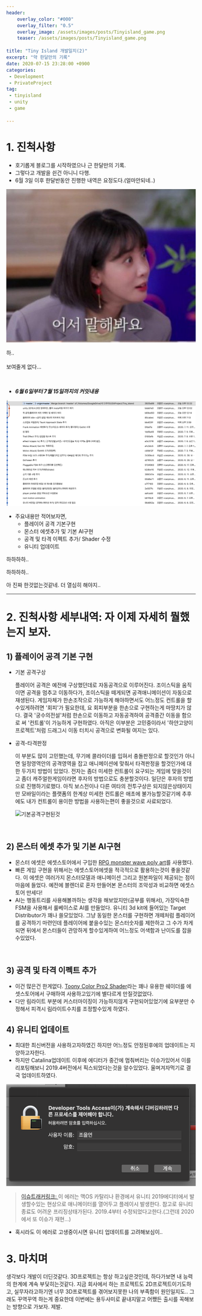 ```yaml
---
header:
    overlay_color: "#000"
    overlay_filter: "0.5"
    overlay_image: /assets/images/posts/Tinyisland_game.png 
    teaser: /assets/images/posts/Tinyisland_game.png

title: "Tiny Island 개발일지(2)"
excerpt: "약 한달만의 기록"
date: 2020-07-15 23:28:00 +0900
categories: 
 - Development
 - PrivateProject
tag: 
 - tinyisland
 - unity
 - game

---
```


# 1. 진척사항
- 호기롭게 블로그를 시작하였으나 근 한달만의 기록.
- 그렇다고 개발을 쉰건 아니니 다행. 
- 6월 3일 이후 한달반동안 진행한 내역은 요정도다.(얼마안되네..)



![한번 패를 까보세요](/assets/images/posts/TellMe.JPG)


하..
<br>
<br>
보여줄게 없다...

<br>



- ***6월 6일부터 7월 15일까지의 커밋내용***

![열심히 한것 같았는데 커밋은 적다..주륵](/assets/images/posts/0606-0715commit.png)

- 주요내용만 적어보자면,
    - 플레이어 공격 기본구현
    - 몬스터 에셋추가 및 기본 AI구현
    - 공격 및 타격 이펙트 추가/ Shader 수정
    - 유니티 업데이트


하하하하..

하하하하..

아 진짜 한것없는것같네. 더 열심히 해야지..


---

# 2. 진척사항 세부내역: 자 이제 자세히 뭘했는지 보자.

## 1) 플레이어 공격 기본 구현

- 기본 공격구상

    플레이어 공격은 예전에 구상했던데로 자동공격으로 이루어진다. 조이스틱을 움직이면 공격을 멈추고 이동하다가, 조이스틱을 떼게되면 공격애니메이션이 자동으로 재생된다. 게임자체가 한손조작으로 가능하게 해야하면서도 어느정도 컨트롤을 할수있게하려면 '회피'가 필요한데, 요 회피부분을 한손으로 구현하는게 마땅치가 않다. 결국 '궁수의전설'처럼 한손으로 이동하고 자동공격하여 공격중간 이동을 함으로 써 '컨트롤'이 가능하게 구현하였다. 아직은 이부분은 고민중이라서 '하얀고양이프로젝트'처럼 드래그시 이동 터치시 공격으로 변화될 여지는 있다. 

- 공격-타격판정
    
    이 부분도 많이 고민했는데, 무기에 콜라이더를 입혀서 충돌판정으로 할것인가 아니면 일정영역안의 공격영역을 잡고 애니메이션에 맞춰서 타격판정을 할것인가에 대한 두가지 방법이 있었다. 전자는 좀더 미세한 컨트롤이 요구되는 게임에 맞을것이고 좀더 캐주얼한게임이라면 후자의 방법으로도 충분할것이다. 일단은 후자의 방법으로 진행하기로했다. 아직 보스전이나 다른 여타의 전투구상은 되지않은상태이지만 모바일이라는 플랫폼의 한계상 미세한 컨트롤은 애초에 불가능할것같기에 추후에도 내가 컨트롤이 용이한 방법을 사용하는편이 좋을것으로 사료되었다. 

    ![기본공격구현된것](/assets/images/posts/playerAttack.gif)

<br>

## 2) 몬스터 에셋 추가 및 기본 AI구현
- 몬스터 에셋은 에셋스토어에서 구입한 [RPG monster wave poly art](https://assetstore.unity.com/packages/3d/characters/creatures/rpg-monster-wave-polyart-157652)를 사용했다. 
- 빠른 게임 구현을 위해서는 에셋스토어에셋을 적극적으로 활용하는것이 좋을것같다. 이 에셋은 여러가지 몬스터모델과 애니메이션 그리고 원본파일이 제공되는 점이 마음에 들었다. 예전에 블렌더로 혼자 만들어본 몬스터의 조악성과 비교하면 에셋스토어 만세다!
- AI는 행동트리를 사용해볼까하는 생각을 해보았지만(공부를 위해서), 가장익숙한 FSM을 사용해서 룰베이스로 AI를 만들었다. 유니티 3d kit에 들어있는 Target Distributor가 꽤나 쓸모있었다. 그냥 동일한 몬스터를 구현하면 개떼처럼 플레이어를 공격하기 마련인데 플레이어에 붙을수있는 몬스터숫자를 제한하고 그 수가 차게되면 뒤에서 몬스터들이 관망하게 할수있게하여 어느정도 어색함과 난이도를 잡을수있었다. 

<br>

## 3) 공격 및 타격 이펙트 추가
- 이건 많은건 한게없다. [Toony Color Pro2 Shader](https://assetstore.unity.com/packages/vfx/shaders/toony-colors-pro-2-8105)라는 꽤나 유용한 쉐이더를 에셋스토어에서 구매하여 사용하고있기에 별다르게 만질것없었다. 
- 다만 림라이트 부분에 커스터마이징이 가능하지않게 구현되어있었기에 요부분만 수정해서 피격시 림라이트수치를 조정할수있게 하였다. 



## 4) 유니티 업데이트

- 최대한 최신버전을 사용하고자하였긴 하지만 어느정도 안정된후에의 업데이트는 지양하고자한다.
- 하지만 Catalina업데이트 이후에 에디터가 중간에 멈춰버리는 이슈가있어서 이를 리포팅해보니 2019.4버전에서 픽스되었다는것을
알수있었다. 울며겨자먹기로 결국 업데이트하였다. 





![유니티 2019버전+카탈리나사용시 에디터가 멈추는 현상](/assets/images/posts/UnityError.png)
 > [이슈트래커링크: ](https://issuetracker.unity3d.com/issues/macos-inconsistent-crash-in-objc-msgsend-when-previewing-animations-with-animator-window-open)이 에러는 맥OS 카탈리나 환경에서 유니티 2019에디터에서 발생할수있는 현상으로 애니메이터를 열어두고 플레이시 발생한다. 참고로 유니티종료도 어려운 프리징상태가된다. 2019.4부터 수정되었다고한다.(그런데 2020에서 또 이슈가 재현...) 


- 혹시라도 이 에러로 고생중이시면 유니티 업데이트를 고려해보심이..




# 3. 마치며
생각보다 개발이 더딘것같다. 3D프로젝트는 항상 하고싶은것인데, 하다가보면 내 능력의 한계에 계속 부딫히는것같다. 지금 회사에서 하는 프로젝트도 2D프로젝트이기도하고, 실무자라고하기엔 너무 3D프로젝트를 겪어보지못한 나의 부족함이 원인일지도..
그래도 꾸역꾸역 하는게 중요한데 이번에는 용두사미로 끝내지말고 어쨌든 출시를 꼭해보는 방향으로 가보자. 제발. 

